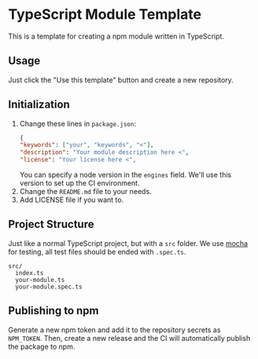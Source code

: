 # TypeScript Module Template

This is a template for creating a npm module written in TypeScript.

## Usage

Just click the "Use this template" button and create a new repository.

## Initialization

1. Change these lines in `package.json`:
    ```json
    {
    "keywords": ["your", "keywords", "<"],
    "description": "Your module description here <",
    "license": "Your license here <",
    ```
    You can specify a node version in the `engines` field. We'll use this version to set up the CI environment.
2. Change the `README.md` file to your needs.
3. Add LICENSE file if you want to.

## Project Structure

Just like a normal TypeScript project, but with a `src` folder.
We use [mocha](https://mochajs.org/) for testing, all test files should be ended with `.spec.ts`.

```
src/
  index.ts
  your-module.ts
  your-module.spec.ts
```

## Publishing to npm

Generate a new npm token and add it to the repository secrets as `NPM_TOKEN`. Then, create a new release and the CI will automatically publish the package to npm.
